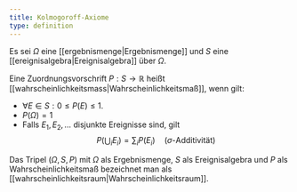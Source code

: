 ```yaml
---
title: Kolmogoroff-Axiome
type: definition
---
```


Es sei $\Omega$ eine [[ergebnismenge|Ergebnismenge]] und $S$ eine [[ereignisalgebra|Ereignisalgebra]] über $\Omega$.

Eine Zuordnungsvorschrift $P: S \to \mathbb{R}$ heißt [[wahrscheinlichkeitsmass|Wahrscheinlichkeitsmaß]], wenn gilt:
- $\forall E \in S: 0 \leq P(E) \leq 1$.
- $P(\Omega) = 1$
- Falls $E_1, E_2, \ldots$ disjunkte Ereignisse sind, gilt
$$
	P \left( \bigcup_{i} E_i \right) = \sum_{i} P(E_i) \quad \text{($\sigma$-Additivität)}
$$

Das Tripel $(\Omega, S, P)$ mit $\Omega$ als Ergebnismenge, $S$ als Ereignisalgebra und $P$ als Wahrscheinlichkeitsmaß bezeichnet man als [[wahrscheinlichkeitsraum|Wahrscheinlichkeitsraum]].